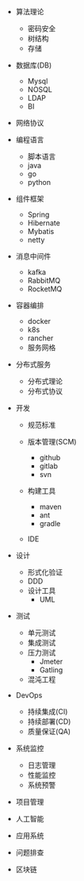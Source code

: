 - 算法理论
    - 密码安全
    - 树结构
    - 存储
    
- 数据库(DB)
    - Mysql
    - NOSQL
    - LDAP
    - BI
- 网络协议
  
<!--more-->      
- 编程语言
    - 脚本语言
    - java
    - go
    - python
    
- 组件框架
    - Spring
    - Hibernate
    - Mybatis
    - netty
    
- 消息中间件
    - kafka
    - RabbitMQ
    - RocketMQ
    
- 容器编排
    - docker
    - k8s
    - rancher
    - 服务网格

- 分布式服务
    - 分布式理论
    - 分布式协议
    
- 开发
    - 规范标准 
    - 版本管理(SCM)
        - github
        - gitlab
        - svn
        
    - 构建工具
        - maven
        - ant
        - gradle 
    - IDE
- 设计
    - 形式化验证
    - DDD
    - 设计工具
        - UML   

- 测试
    - 单元测试
    - 集成测试
    - 压力测试
        - Jmeter
        - Gatling
    - 混沌工程
    
- DevOps
    - 持续集成(CI)
    - 持续部署(CD)
    - 质量保证(QA)


- 系统监控
    - 日志管理
    - 性能监控
    - 系统预警  
    

- 项目管理

- 人工智能

- 应用系统

- 问题排查

- 区块链